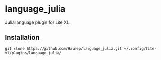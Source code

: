 # language_julia

Julia language plugin for Lite XL.

## Installation

```shell
git clone https://github.com/Hasnep/language_julia.git ~/.config/lite-xl/plugins/language_julia/
```
